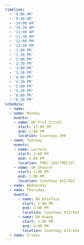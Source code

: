 ```yaml
---
timeline:
  - '9:00 AM'
  - '9:30 AM'
  - '10:00 AM'
  - '10:30 AM'
  - '11:00 AM'
  - '11:30 AM'
  - '12:00 PM'
  - '12:30 PM'
  - '1:00 PM'
  - '1:30 PM'
  - '2:00 PM'
  - '2:30 PM'
  - '3:00 PM'
  - '3:30 PM'
  - '4:00 PM'
  - '4:30 PM'
  - '5:00 PM'
  - '5:30 PM'
  - '6:00 PM'
  - '6:30 PM'
schedule:
  - name: 
  - name: Monday
    events:
    - name: OH Prof Zitnik
      start: 12:00 PM
      end: 1:00 PM
      location: Countway 309
  - name: Tuesday
    events:
    - name: Lecture
      start: 2:00 PM
      end: 4:00 PM
      location: TMEC 128/TMEC227
    - name: OH Shearer
      start: 4:00 PM
      end: 5:00 PM
      location: Countway 423/424
  - name: Wednesday
  - name: Thursday
    events:
      - name: OH Ektefaie
        start: 1:00 PM
        end: 2:00 PM
        location: Countway 423/424
      - name: OH Huang
        start: 3:00 PM
        end: 4:00 PM
        location: Countway 423/424
  - name: Friday
---
```

